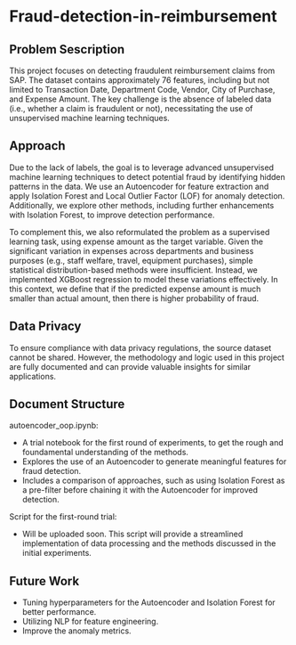# Fraud-detection-in-reimbursement

## Problem Sescription
This project focuses on detecting fraudulent reimbursement claims from SAP. The dataset contains approximately 76 features, including but not limited to Transaction Date, Department Code, Vendor, City of Purchase, and Expense Amount. The key challenge is the absence of labeled data (i.e., whether a claim is fraudulent or not), necessitating the use of unsupervised machine learning techniques. 

## Approach
Due to the lack of labels, the goal is to leverage advanced unsupervised machine learning techniques to detect potential fraud by identifying hidden patterns in the data. We use an Autoencoder for feature extraction and apply Isolation Forest and Local Outlier Factor (LOF) for anomaly detection. Additionally, we explore other methods, including further enhancements with Isolation Forest, to improve detection performance.

To complement this, we also reformulated the problem as a supervised learning task, using expense amount as the target variable. Given the significant variation in expenses across departments and business purposes (e.g., staff welfare, travel, equipment purchases), simple statistical distribution-based methods were insufficient. Instead, we implemented XGBoost regression to model these variations effectively. In this context, we define that if the predicted expense amount is much smaller than actual amount, then there is higher probability of fraud.

## Data Privacy
To ensure compliance with data privacy regulations, the source dataset cannot be shared. However, the methodology and logic used in this project are fully documented and can provide valuable insights for similar applications.

## Document Structure
autoencoder_oop.ipynb:
- A trial notebook for the first round of experiments, to get the rough and foundamental understanding of the methods.
- Explores the use of an Autoencoder to generate meaningful features for fraud detection.
- Includes a comparison of approaches, such as using Isolation Forest as a pre-filter before chaining it with the Autoencoder for improved detection.

Script for the first-round trial:
- Will be uploaded soon. This script will provide a streamlined implementation of data processing and the methods discussed in the initial experiments.

 ## Future Work
 - Tuning hyperparameters for the Autoencoder and Isolation Forest for better performance.
 - Utilizing NLP for feature engineering.
 - Improve the anomaly metrics.

